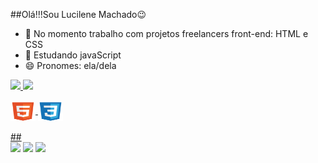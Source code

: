 ##Olá!!!Sou Lucilene Machado😉   



- 🔭 No momento trabalho com projetos freelancers front-end: HTML e CSS 
- 🌱 Estudando javaScript
- 😄 Pronomes: ela/dela

<div>
   <a href="https://github.com/lucileneagrodev">
   <img height="180em" src="https://github-readme-stats.vercel.app/api?username=lucileneagrodev&show_icons=true&theme=tokyonight&include_all_commits=true&count_private=true"/>
   <img height="180em" src="https://github-readme-stats.vercel.app/api/top-langs/?username=lucileneagrodev&layout=compact&langs_count=6&theme=tokyonight"/>
</div>

<div style="display: inline_block"><br>
  <img align="center"alt="HTML"height="30"width="40"src="https://raw.githubusercontent.com/devicons/devicon/master/icons/html5/html5-original.svg">
  <img align="center"alt="CSS"height="30"width="40"src="https://raw.githubusercontent.com/devicons/devicon/master/icons/css3/css3-original.svg">
</div>
 
<br>
##

<div> 
 <a href="https://discord.gg/5DVhGKVf4h" target="_blank"><img src="https://img.shields.io/badge/Discord-7289DA?style=for-the-badge&logo=discord&logoColor=white" target="_blank"></a> 
  <a href = "mailto:gemeos@devemdobro.com"><img src="https://img.shields.io/badge/-Gmail-%23333?style=for-the-badge&logo=gmail&logoColor=white" target="_blank"></a>
  <a href="https://www.linkedin.com/in/ricardohdias" target="_blank"><img src="https://img.shields.io/badge/-LinkedIn-%230077B5?style=for-the-badge&logo=linkedin&logoColor=white" target="_blank"></a>
</div>






